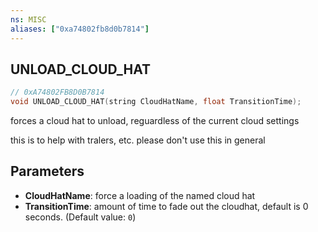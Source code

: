 ```yaml
---
ns: MISC
aliases: ["0xa74802fb8d0b7814"]
---
```

## UNLOAD_CLOUD_HAT

```c
// 0xA74802FB8D0B7814
void UNLOAD_CLOUD_HAT(string CloudHatName, float TransitionTime);
```

forces a cloud hat to unload, reguardless of the current cloud settings

this is to help with tralers, etc. please don't use this in general


## Parameters
* **CloudHatName**: force a loading of the named cloud hat
* **TransitionTime**: amount of time to fade out the cloudhat, default is 0 seconds. (Default value: `0`)
